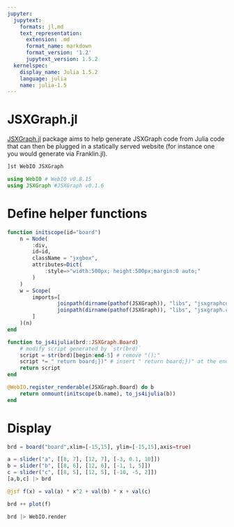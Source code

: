 ```yaml
---
jupyter:
  jupytext:
    formats: jl,md
    text_representation:
      extension: .md
      format_name: markdown
      format_version: '1.2'
      jupytext_version: 1.5.2
  kernelspec:
    display_name: Julia 1.5.2
    language: julia
    name: julia-1.5
---
```


# JSXGraph.jl

[JSXGraph.jl](https://github.com/tlienart/JSXGraph.jl) package aims to help generate JSXGraph code from Julia code that can then be plugged in a statically served website (for instance one you would generate via Franklin.jl).


```julia
]st WebIO JSXGraph
```

```julia
using WebIO # WebIO v0.8.15
using JSXGraph #JSXGraph v0.1.6
```

# Define helper functions

```julia
function initscope(id="board")
    n = Node(
        :div,
        id=id,
        className = "jxgbox",
        attributes=Dict(
            :style=>"width:500px; height:500px;margin:0 auto;"
        )
    )
    w = Scope(
        imports=[
                joinpath(dirname(pathof(JSXGraph)), "libs", "jsxgraphcore.js"),
                joinpath(dirname(pathof(JSXGraph)), "libs", "jsxgraph.css"),
        ]
    )(n)
end

function to_js4ijulia(brd::JSXGraph.Board)
    # modify script generated by `str(brd)`
    script = str(brd)[begin:end-5] # remove "();"
    script *= " return board;})" # insert " return board;})" at the end of `script`
    return script
end

@WebIO.register_renderable(JSXGraph.Board) do b
    return onmount(initscope(b.name), to_js4ijulia(b))
end

```

# Display 

```julia
brd = board("board",xlim=[-15,15], ylim=[-15,15],axis=true)

a = slider("a", [[8, 7], [12, 7], [-3, 0.1, 10]])
b = slider("b", [[8, 6], [12, 6], [-1, 1, 5]])
c = slider("c", [[8, 5], [12, 5], [-10, -5, 2]])
[a,b,c] |> brd

@jsf f(x) = val(a) * x^2 + val(b) * x + val(c)

brd ++ plot(f)

brd |> WebIO.render
```
